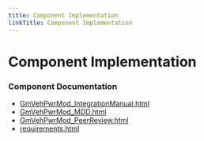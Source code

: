 ```yaml
---
title: Component Implementation
linkTitle: Component Implementation
---
```


# Component Implementation
### Component Documentation

- [GmVehPwrMod_IntegrationManual.html](doc/GmVehPwrMod_IntegrationManual.html)
- [GmVehPwrMod_MDD.html](doc/GmVehPwrMod_MDD.html)
- [GmVehPwrMod_PeerReview.html](doc/GmVehPwrMod_PeerReview.html)
- [requirements.html](doc/requirements.html)

